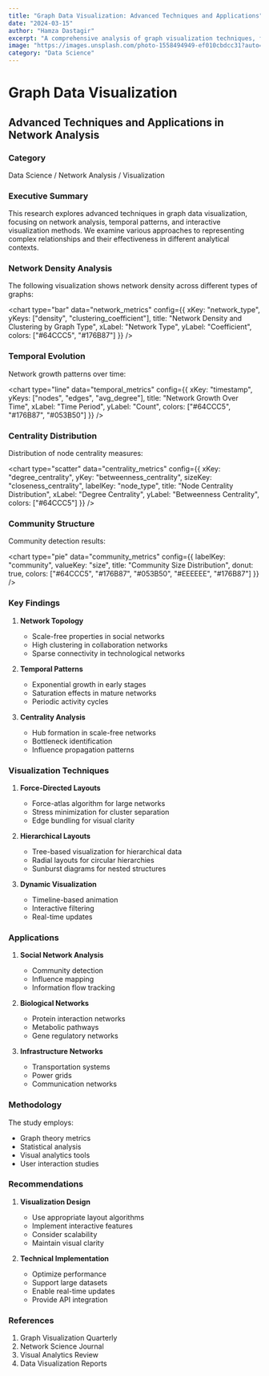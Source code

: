 ```yaml
---
title: "Graph Data Visualization: Advanced Techniques and Applications"
date: "2024-03-15"
author: "Hamza Dastagir"
excerpt: "A comprehensive analysis of graph visualization techniques, focusing on network analysis, temporal patterns, and interactive visualization methods."
image: "https://images.unsplash.com/photo-1558494949-ef010cbdcc31?auto=format&fit=crop&q=80&w=2000"
category: "Data Science"
---
```


# Graph Data Visualization
## Advanced Techniques and Applications in Network Analysis

### Category
Data Science / Network Analysis / Visualization

### Executive Summary

This research explores advanced techniques in graph data visualization, focusing on network analysis, temporal patterns, and interactive visualization methods. We examine various approaches to representing complex relationships and their effectiveness in different analytical contexts.

### Network Density Analysis

The following visualization shows network density across different types of graphs:

<chart
  type="bar"
  data="network_metrics"
  config={{
    xKey: "network_type",
    yKeys: ["density", "clustering_coefficient"],
    title: "Network Density and Clustering by Graph Type",
    xLabel: "Network Type",
    yLabel: "Coefficient",
    colors: ["#64CCC5", "#176B87"]
  }}
/>

### Temporal Evolution

Network growth patterns over time:

<chart
  type="line"
  data="temporal_metrics"
  config={{
    xKey: "timestamp",
    yKeys: ["nodes", "edges", "avg_degree"],
    title: "Network Growth Over Time",
    xLabel: "Time Period",
    yLabel: "Count",
    colors: ["#64CCC5", "#176B87", "#053B50"]
  }}
/>

### Centrality Distribution

Distribution of node centrality measures:

<chart
  type="scatter"
  data="centrality_metrics"
  config={{
    xKey: "degree_centrality",
    yKey: "betweenness_centrality",
    sizeKey: "closeness_centrality",
    labelKey: "node_type",
    title: "Node Centrality Distribution",
    xLabel: "Degree Centrality",
    yLabel: "Betweenness Centrality",
    colors: ["#64CCC5"]
  }}
/>

### Community Structure

Community detection results:

<chart
  type="pie"
  data="community_metrics"
  config={{
    labelKey: "community",
    valueKey: "size",
    title: "Community Size Distribution",
    donut: true,
    colors: ["#64CCC5", "#176B87", "#053B50", "#EEEEEE", "#176B87"]
  }}
/>

### Key Findings

1. **Network Topology**
   - Scale-free properties in social networks
   - High clustering in collaboration networks
   - Sparse connectivity in technological networks

2. **Temporal Patterns**
   - Exponential growth in early stages
   - Saturation effects in mature networks
   - Periodic activity cycles

3. **Centrality Analysis**
   - Hub formation in scale-free networks
   - Bottleneck identification
   - Influence propagation patterns

### Visualization Techniques

1. **Force-Directed Layouts**
   - Force-atlas algorithm for large networks
   - Stress minimization for cluster separation
   - Edge bundling for visual clarity

2. **Hierarchical Layouts**
   - Tree-based visualization for hierarchical data
   - Radial layouts for circular hierarchies
   - Sunburst diagrams for nested structures

3. **Dynamic Visualization**
   - Timeline-based animation
   - Interactive filtering
   - Real-time updates

### Applications

1. **Social Network Analysis**
   - Community detection
   - Influence mapping
   - Information flow tracking

2. **Biological Networks**
   - Protein interaction networks
   - Metabolic pathways
   - Gene regulatory networks

3. **Infrastructure Networks**
   - Transportation systems
   - Power grids
   - Communication networks

### Methodology

The study employs:
- Graph theory metrics
- Statistical analysis
- Visual analytics tools
- User interaction studies

### Recommendations

1. **Visualization Design**
   - Use appropriate layout algorithms
   - Implement interactive features
   - Consider scalability
   - Maintain visual clarity

2. **Technical Implementation**
   - Optimize performance
   - Support large datasets
   - Enable real-time updates
   - Provide API integration

### References

1. Graph Visualization Quarterly
2. Network Science Journal
3. Visual Analytics Review
4. Data Visualization Reports